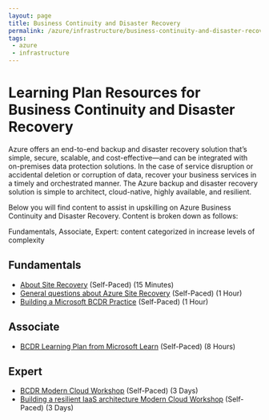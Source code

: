 ```yaml
---
layout: page
title: Business Continuity and Disaster Recovery
permalink: /azure/infrastructure/business-continuity-and-disaster-recovery
tags: 
 - azure
 - infrastructure
---
```


# Learning Plan Resources for Business Continuity and Disaster Recovery

Azure offers an end-to-end backup and disaster recovery solution that’s simple, secure, scalable, and cost-effective—and can be integrated with on-premises data protection solutions. In the case of service disruption or accidental deletion or corruption of data, recover your business services in a timely and orchestrated manner. The Azure backup and disaster recovery solution is simple to architect, cloud-native, highly available, and resilient.

Below you will find content to assist in upskilling on Azure Business Continuity and Disaster Recovery. Content is broken down as follows:

Fundamentals, Associate, Expert: content categorized in increase levels of complexity

## Fundamentals

* [About Site Recovery](https://docs.microsoft.com/en-us/azure/site-recovery/site-recovery-overview) (Self-Paced) (15 Minutes)
* [General questions about Azure Site Recovery](https://docs.microsoft.com/en-us/azure/site-recovery/site-recovery-faq) (Self-Paced) (1 Hour)
* [Building a Microsoft BCDR Practice](https://assetsprod.microsoft.com/mpn/en-us/easy-play-button-build-an-azure-bcdr.pdf) (Self-Paced) (1 Hour)

## Associate

* [BCDR Learning Plan from Microsoft Learn](https://docs.microsoft.com/en-us/learn/paths/architect-migration-bcdr/) (Self-Paced) (8 Hours)

## Expert

* [BCDR Modern Cloud Workshop](https://github.com/Microsoft/MCW-Business-Continuity-and-Disaster-Recovery) (Self-Paced) (3 Days)
* [Building a resilient IaaS architecture Modern Cloud Workshop](https://github.com/Microsoft/MCW-Building-A-Resilient-IaaS-Architecture) (Self-Paced) (3 Days)
